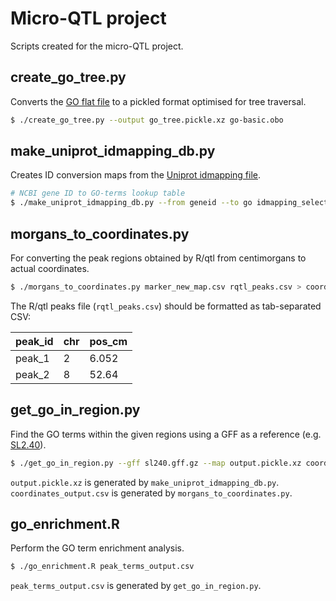 # Micro-QTL project

Scripts created for the micro-QTL project.


## create\_go\_tree.py

Converts the [GO flat file](http://purl.obolibrary.org/obo/go/go-basic.obo) to a pickled format optimised for tree traversal.

```sh
$ ./create_go_tree.py --output go_tree.pickle.xz go-basic.obo
```


## make\_uniprot\_idmapping\_db.py

Creates ID conversion maps from the [Uniprot idmapping file](ftp://ftp.uniprot.org/pub/databases/uniprot/current_release/knowledgebase/idmapping/idmapping_selected.tab.gz).

```sh
# NCBI gene ID to GO-terms lookup table
$ ./make_uniprot_idmapping_db.py --from geneid --to go idmapping_selected.tab.gz output.pickle.xz
```


## morgans\_to\_coordinates.py

For converting the peak regions obtained by R/qtl from centimorgans to actual coordinates.

```sh
$ ./morgans_to_coordinates.py marker_new_map.csv rqtl_peaks.csv > coordinates_output.csv
```

The R/qtl peaks file (`rqtl_peaks.csv`) should be formatted as tab-separated CSV:

| peak_id | chr | pos\_cm
|--- | --- | --- |
| peak_1 | 2 | 6.052 |
| peak_2 | 8 | 52.64 |


## get\_go\_in\_region.py

Find the GO terms within the given regions using a GFF as a reference (e.g. [SL2.40](ftp://ftp.ncbi.nlm.nih.gov/genomes/all/GCA/000/188/115/GCA_000188115.1_SL2.40/GCA_000188115.1_SL2.40_genomic.gff.gz)).

```sh
$ ./get_go_in_region.py --gff sl240.gff.gz --map output.pickle.xz coordinates_output.csv > peak_terms_output.csv
```

`output.pickle.xz` is generated by `make_uniprot_idmapping_db.py`.
`coordinates_output.csv` is generated by `morgans_to_coordinates.py`.



## go\_enrichment.R

Perform the GO term enrichment analysis.

```sh
$ ./go_enrichment.R peak_terms_output.csv
```

`peak_terms_output.csv` is generated by `get_go_in_region.py`.